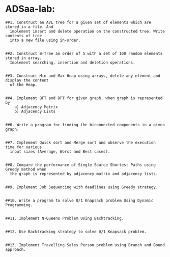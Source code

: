 # ADSaa-lab:

    ##1. Construct an AVL tree for a given set of elements which are stored in a file. And
      implement insert and delete operation on the constructed tree. Write contents of tree
      into a new file using in-order.
    
      
    ##2. Construct B-Tree an order of 5 with a set of 100 random elements stored in array.
      Implement searching, insertion and deletion operations.
    
      
    ##3. Construct Min and Max Heap using arrays, delete any element and display the content
      of the Heap.
    
      
    ##4. Implement BFT and DFT for given graph, when graph is represented by
        a) Adjacency Matrix
        b) Adjacency Lists
    
        
    ##6. Write a program for finding the biconnected components in a given graph.
    
    
    ##7. Implement Quick sort and Merge sort and observe the execution time for various
      input sizes (Average, Worst and Best cases).
    
    
    ##8. Compare the performance of Single Source Shortest Paths using Greedy method when
      the graph is represented by adjacency matrix and adjacency lists.
    
    
    ##9. Implement Job Sequencing with deadlines using Greedy strategy.
    
    
    ##10. Write a program to solve 0/1 Knapsack problem Using Dynamic Programming.
    
    
    ##11. Implement N-Queens Problem Using Backtracking.
    
    
    ##12. Use Backtracking strategy to solve 0/1 Knapsack problem.
    
    
    ##13. Implement Travelling Sales Person problem using Branch and Bound approach.
